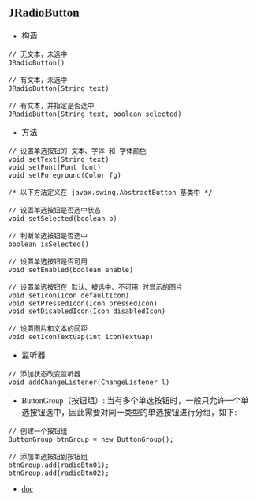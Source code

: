 <font face="SimSun" size=3>

## JRadioButton 

- 构造
~~~
// 无文本，未选中
JRadioButton()

// 有文本，未选中
JRadioButton(String text)

// 有文本，并指定是否选中
JRadioButton(String text, boolean selected)
~~~
- 方法
~~~
// 设置单选按钮的 文本、字体 和 字体颜色
void setText(String text)
void setFont(Font font)
void setForeground(Color fg)

/* 以下方法定义在 javax.swing.AbstractButton 基类中 */

// 设置单选按钮是否选中状态
void setSelected(boolean b)

// 判断单选按钮是否选中
boolean isSelected()

// 设置单选按钮是否可用
void setEnabled(boolean enable)

// 设置单选按钮在 默认、被选中、不可用 时显示的图片
void setIcon(Icon defaultIcon)
void setPressedIcon(Icon pressedIcon)
void setDisabledIcon(Icon disabledIcon)

// 设置图片和文本的间距
void setIconTextGap(int iconTextGap)
~~~

- 监听器
~~~
// 添加状态改变监听器
void addChangeListener(ChangeListener l)
~~~

- ButtonGroup（按钮组）: 当有多个单选按钮时，一般只允许一个单选按钮选中，因此需要对同一类型的单选按钮进行分组，如下:
~~~
// 创建一个按钮组
ButtonGroup btnGroup = new ButtonGroup();

// 添加单选按钮到按钮组
btnGroup.add(radioBtn01);
btnGroup.add(radioBtn02);
~~~

- [doc](https://docs.oracle.com/javase/8/docs/api/javax/swing/JRadioButton.html)


</font>
